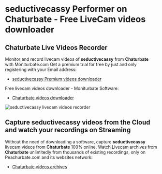 # seductivecassy Performer on Chaturbate - Free LiveCam videos downloader

## Chaturbate Live Videos Recorder

Monitor and record livecam videos of **seductivecassy** from **Chaturbate** with Moniturbate.com
Get a premium trial for free by just and only registering with your Email address:
* [seductivecassy Premium videos downloader](https://moniturbate.com/request-demo-licence-key.html)

Free livecam videos downloader - Moniturbate Software:
* [Chaturbate videos downloader](https://moniturbate.com/moniturbate-download-software.html)

![seductivecassy livecam videos recorder](https://peachurnet.com/templates/moniturbate-software.png)


## Capture seductivecassy videos from the Cloud and watch your recordings on Streaming

Without the need of downloading a software, capture **seductivecassy** livecam videos from **Chaturbate** 100% online.
Watch Livecam archives from **Chaturbate** unlimitedly from thousands of existing recordings, only on Peachurbate.com and its websites network:
* [Chaturbate videos archives](https://peachurnet.com/)